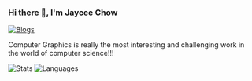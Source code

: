 ### Hi there 👋, I'm Jaycee Chow

[![Blogs](https://img.shields.io/badge/Personal%20Blogs-nonlinearthink-blue?logo=hexo&style=flat)](https://nonlinearthink.github.io/)

Computer Graphics is really the most interesting and challenging work in the world of computer science!!!

![Stats](https://github-readme-stats-nonlinearthink.vercel.app/api?username=nonlinearthink&include_all_commits=true&hide_border=true&theme=tokyonight) ![Languages](https://github-readme-stats-nonlinearthink.vercel.app/api/top-langs/?username=nonlinearthink&&show_icons=true&hide_border=true&theme=tokyonight&layout=compact&langs_count=8&exclude_repo=nonlinearthink.github.io)

<!-- ### ✏ Recent Posts -->

<!--
**nonlinearthink/nonlinearthink** is a ✨ _special_ ✨ repository because its `README.md` (this file) appears on your GitHub profile.
